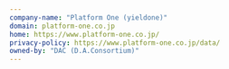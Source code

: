 ```yaml
---
company-name: "Platform One (yieldone)"
domain: platform-one.co.jp
home: https://www.platform-one.co.jp/
privacy-policy: https://www.platform-one.co.jp/data/
owned-by: "DAC (D.A.Consortium)"
---
```





